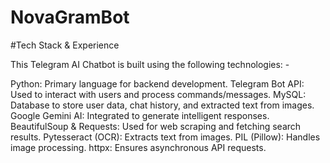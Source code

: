 # NovaGramBot
#Tech Stack & Experience

This Telegram AI Chatbot is built using the following technologies: - 

  Python: Primary language for backend development. 
	Telegram Bot API: Used to interact with users and process commands/messages.
	MySQL: Database to store user data, chat history, and extracted text from images. 
	Google Gemini AI: Integrated to generate intelligent responses. 
	BeautifulSoup & Requests: Used for web scraping and fetching search results. 
	Pytesseract (OCR): Extracts text from images. 
	PIL (Pillow): Handles image processing. 
	httpx: Ensures asynchronous API requests.
